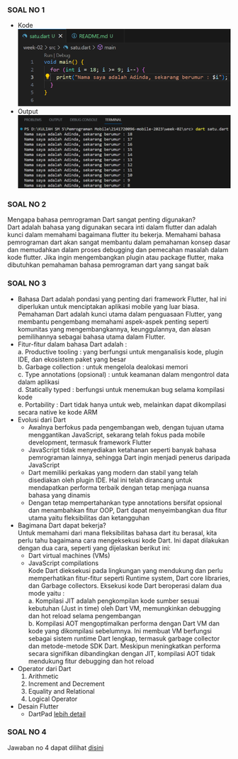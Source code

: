 ### SOAL NO 1
- Kode <br>
![alt text](https://github.com/adindasyv/2141720096-mobile-2023/blob/main/week-02/docs/soal1.png?raw=true)
- Output <br>
![alt text](https://github.com/adindasyv/2141720096-mobile-2023/blob/main/week-02/docs/jawaban1.png?raw=true)

### SOAL NO 2
Mengapa bahasa pemrograman Dart sangat penting digunakan? <br>
Dart adalah bahasa yang digunakan secara inti dalam flutter dan adalah kunci dalam memahami bagaimana flutter itu bekerja. Memahami bahasa pemrograman dart akan sangat membantu dalam pemahaman konsep dasar dan memudahkan dalam proses debugging dan pemecahan masalah dalam kode flutter. Jika ingin mengembangkan plugin atau package flutter, maka dibutuhkan pemahaman bahasa pemrograman dart yang sangat baik

### SOAL NO 3
- Bahasa Dart adalah pondasi yang penting dari framework Flutter, hal ini diperlukan untuk menciptakan aplikasi mobile yang luar biasa. Pemahaman Dart adalah kunci utama dalam penguasaan Flutter, yang membantu pengembang memahami aspek-aspek penting seperti komunitas yang mengembangkannya, keunggulannya, dan alasan pemilihannya sebagai bahasa utama dalam Flutter. <br>
- Fitur-fitur dalam bahasa Dart adalah : <br>
  a. Productive tooling : yang berfungsi untuk menganalisis kode, plugin IDE, dan ekosistem paket yang besar <br>
  b. Garbage collection : untuk mengelola dealokasi memori <br>
  c. Type annotations (opsional) : untuk keamanan dalam mengontrol data dalam aplikasi <br>
  d. Statically typed : berfungsi untuk menemukan bug selama kompilasi kode <br>
  e. Portability : Dart tidak hanya untuk web, melainkan dapat dikompilasi secara native ke kode ARM <br>
- Evolusi dari Dart <br>
  - Awalnya berfokus pada pengembangan web, dengan tujuan utama menggantikan JavaScript, sekarang telah fokus pada mobile development, termasuk framework Flutter <br>
  - JavaScript tidak menyediakan ketahanan seperti banyak bahasa pemrograman lainnya, sehingga Dart ingin menjadi penerus daripada JavaScript <br>
  - Dart memiliki perkakas yang modern dan stabil yang telah disediakan oleh plugin IDE. Hal ini telah dirancang untuk mendapatkan performa terbaik dengan tetap menjaga nuansa bahasa yang dinamis <br>
  - Dengan tetap mempertahankan type annotations bersifat opsional dan menambahkan fitur OOP, Dart dapat menyeimbangkan dua fitur utama yaitu fleksibilitas dan ketangguhan <br>
- Bagimana Dart dapat bekerja? <br>
  Untuk memahami dari mana fleksibilitas bahasa dart itu berasal, kita perlu tahu bagaimana cara mengeksekusi kode Dart. Ini dapat dilakukan dengan dua cara, seperti yang dijelaskan berikut ini: <br>
  - Dart virtual machines (VMs) <br>
  - JavaScript compilations <br>
Kode Dart dieksekusi pada lingkungan yang mendukung dan perlu memperhatikan fitur-fitur seperti Runtime system, Dart core libraries, dan Garbage collectors. Eksekusi kode Dart beroperasi dalam dua mode yaitu : <br>
  a. Kompilasi JIT adalah pengkompilan kode sumber sesuai kebutuhan (Just in time) oleh Dart VM, memungkinkan debugging dan hot reload selama pengembangan <br>
  b. Kompilasi AOT mengoptimalkan performa dengan Dart VM dan kode yang dikompilasi sebelumnya. Ini membuat VM berfungsi sebagai sistem runtime Dart lengkap, termasuk garbage collector dan metode-metode SDK Dart. Meskipun meningkatkan performa secara signifikan dibandingkan dengan JIT, kompilasi AOT tidak mendukung fitur debugging dan hot reload <br>
- Operator dari Dart <br>
  1. Arithmetic <br>
  2. Increment and Decrement <br>
  3. Equality and Relational <br>
  4. Logical Operator <br>
- Desain Flutter <br>
  - DartPad [lebih detail](https://jti-polinema.github.io/flutter-codelab/06-pengantar-bahasa-pemrograman-dart-bag-1/#5)<br>

### SOAL NO 4
Jawaban no 4 dapat dilihat [disini](https://www.canva.com/design/DAFtcoxPAGE/g-DhZM3OsrT12VQp3lFBhQ/edit?utm_content=DAFtcoxPAGE&utm_campaign=designshare&utm_medium=link2&utm_source=sharebutton)





